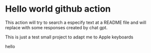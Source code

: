 # Hello world github action

This action will try to search a especify text at a README file and will replace with some responses created by chat gpt.

This is just a test small project to adapt me to Apple keyboards

<!--START_SECTION:chatgptme-->
hello
<!--END_SECTION:chatgptme-->